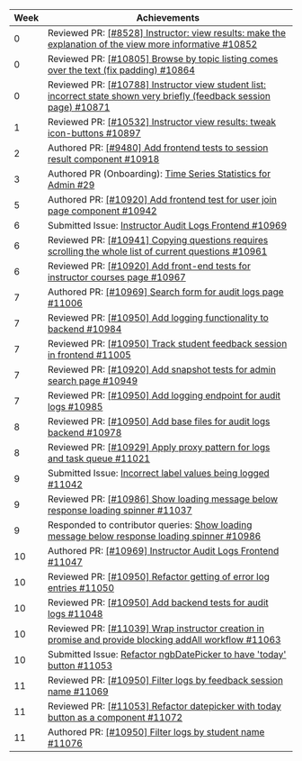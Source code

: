 Week | Achievements
---- | ------------
0 | Reviewed PR: [[#8528] Instructor: view results: make the explanation of the view more informative #10852](https://github.com/TEAMMATES/teammates/pull/10852)
0 | Reviewed PR: [[#10805] Browse by topic listing comes over the text (fix padding) #10864](https://github.com/TEAMMATES/teammates/pull/10864)
0 | Reviewed PR: [[#10788] Instructor view student list: incorrect state shown very briefly (feedback session page) #10871](https://github.com/TEAMMATES/teammates/issues/10871)
1 | Reviewed PR: [[#10532] Instructor view results: tweak icon-buttons #10897](https://github.com/TEAMMATES/teammates/pull/10897)
2 | Authored PR: [[#9480] Add frontend tests to session result component #10918](https://github.com/TEAMMATES/teammates/pull/10918)
3 | Authored PR (Onboarding): [Time Series Statistics for Admin #29](https://github.com/t-cheepeng/teammates/pull/29)
5 | Authored PR: [[#10920] Add frontend test for user join page component #10942](https://github.com/TEAMMATES/teammates/pull/10942)
6 | Submitted Issue: [Instructor Audit Logs Frontend #10969](https://github.com/TEAMMATES/teammates/issues/10969)
6 | Reviewed PR: [[#10941] Copying questions requires scrolling the whole list of current questions #10961](https://github.com/TEAMMATES/teammates/pull/10961)
6 | Reviewed PR: [[#10920] Add front-end tests for instructor courses page #10967](https://github.com/TEAMMATES/teammates/pull/10967)
7 | Authored PR: [[#10969] Search form for audit logs page #11006](https://github.com/TEAMMATES/teammates/pull/11006)
7 | Reviewed PR: [[#10950] Add logging functionality to backend #10984](https://github.com/TEAMMATES/teammates/pull/10984)
7 | Reviewed PR: [[#10950] Track student feedback session in frontend #11005](https://github.com/TEAMMATES/teammates/pull/11005)
7 | Reviewed PR: [[#10920] Add snapshot tests for admin search page #10949](https://github.com/TEAMMATES/teammates/pull/10949)
7 | Reviewed PR: [[#10950] Add logging endpoint for audit logs #10985](https://github.com/TEAMMATES/teammates/pull/10985)
8 | Reviewed PR: [[#10950] Add base files for audit logs backend #10978](https://github.com/TEAMMATES/teammates/pull/10978)
8 | Reviewed PR: [[#10929] Apply proxy pattern for logs and task queue #11021](https://github.com/TEAMMATES/teammates/pull/11021)
9 | Submitted Issue: [Incorrect label values being logged #11042](https://github.com/TEAMMATES/teammates/issues/11042)
9 | Reviewed PR: [[#10986] Show loading message below response loading spinner #11037](https://github.com/TEAMMATES/teammates/pull/11037)
9 | Responded to contributor queries: [Show loading message below response loading spinner #10986](https://github.com/TEAMMATES/teammates/issues/10986)
10 | Authored PR: [[#10969] Instructor Audit Logs Frontend #11047](https://github.com/TEAMMATES/teammates/pull/11047)
10 | Reviewed PR: [[#10950] Refactor getting of error log entries #11050](https://github.com/TEAMMATES/teammates/pull/11050)
10 | Reviewed PR: [[#10950] Add backend tests for audit logs #11048](https://github.com/TEAMMATES/teammates/pull/11048)
10 | Reviewed PR: [[#11039] Wrap instructor creation in promise and provide blocking addAll workflow #11063](https://github.com/TEAMMATES/teammates/pull/11063)
10 | Submitted Issue: [Refactor ngbDatePicker to have 'today' button #11053](https://github.com/TEAMMATES/teammates/issues/11053)
11 | Reviewed PR: [[#10950] Filter logs by feedback session name #11069](https://github.com/TEAMMATES/teammates/pull/11069)
11 | Reviewed PR: [[#11053] Refactor datepicker with today button as a component #11072](https://github.com/TEAMMATES/teammates/pull/11072)
11 | Authored PR: [[#10950] Filter logs by student name #11076](https://github.com/TEAMMATES/teammates/pull/11076)